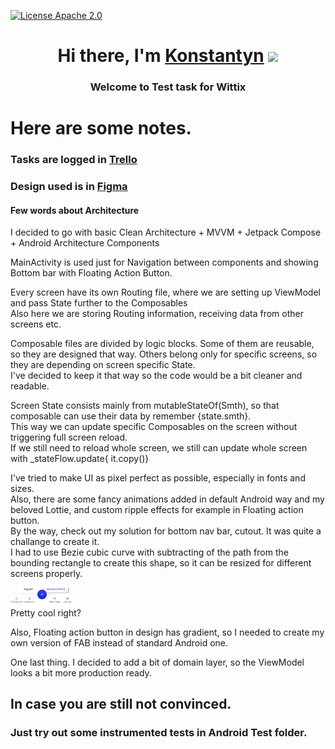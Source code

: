 [![License Apache 2.0](https://img.shields.io/badge/License-Apache%202.0-blue.svg?style=true)](http://www.apache.org/licenses/LICENSE-2.0)
<h1 align="center">Hi there, I'm <a href="www.linkedin.com/in/konstantyn-zakharchenko" target="_blank">Konstantyn</a> 
<img src="https://github.com/blackcater/blackcater/raw/main/images/Hi.gif" height="32"/></h1>
<h3 align="center">Welcome to Test task for Wittix</h3>

# Here are some notes.
### Tasks are logged in <a href="https://trello.com/b/meNfxVgV/testtask">Trello</a>

### Design used is in <a href="https://www.figma.com/file/SjsOeb5VUdgcxTREVOdrUo/Mivhan?type=design&node-id=0-121&mode=design&t=Bgv3QOEqq1ClANEh-0">Figma</a>

#### Few words about Architecture

I decided to go with basic  Clean Architecture + MVVM + Jetpack Compose + Android Architecture Components

MainActivity is used just for Navigation between components and showing Bottom bar with Floating Action Button.</br>

Every screen have its own Routing file, where we are setting up ViewModel and pass State further to the Composables</br>
Also here we are storing Routing information, receiving data from other screens etc.</br>

Composable files are divided by logic blocks. Some of them are reusable, so they are designed that way. Others belong only for specific screens, so they are depending on screen specific State. </br>
I've decided to keep it that way so the code would be a bit cleaner and readable.</br>

Screen State consists mainly from mutableStateOf(Smth), so that composable can use their data by remember {state.smth}.</br>
This way we can update specific Composables on the screen without triggering full screen reload.</br>
If we still need to reload whole screen, we still can update whole screen with _stateFlow.update{ it.copy()}</br>

I've tried to make UI as pixel perfect as possible, especially in fonts and sizes.</br>
Also, there are some fancy animations added in default Android way and my beloved Lottie, and custom ripple effects  for example in Floating action button.</br>
By the way, check out my solution for bottom nav bar, cutout. It was quite a challange to create it. </br>
I had to use Bezie cubic curve with subtracting of the path from the bounding rectangle to create this shape, so it can be resized for different screens properly.</br>
<div>
  <img src="images/bezie.png" width="20%"/>
</div>
Pretty cool right?</br>

Also, Floating action button in design has gradient, so I needed to create my own version of FAB instead of standard Android one.</br>

One last thing. I decided to add a bit of domain layer, so the ViewModel looks a bit more production ready.</br>

## In case you are still not convinced.
### Just try out some instrumented tests in Android Test folder.

